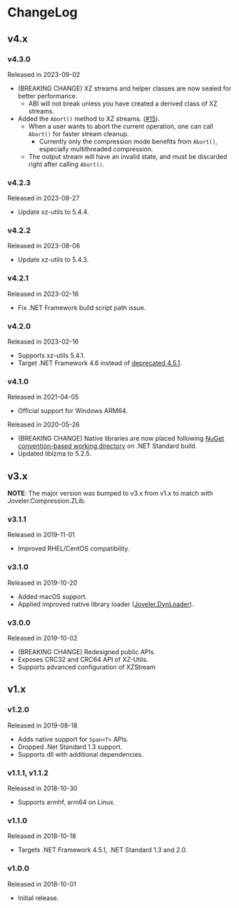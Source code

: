 # ChangeLog

## v4.x

### v4.3.0

Released in 2023-09-02

- (BREAKING CHANGE) XZ streams and helper classes are now sealed for better performance.
    - ABI will not break unless you have created a derived class of XZ streams.
- Added the `Abort()` method to XZ streams. ([\#15](https://github.com/ied206/Joveler.Compression/pull/15)).
    - When a user wants to abort the current operation, one can call `Abort()` for faster stream cleanup.
        - Currently only the compression mode benefits from `Abort()`, especially multithreaded compression.
    - The output stream will have an invalid state, and must be discarded right after calling `Abort()`.
 
### v4.2.3

Released in 2023-08-27

- Update xz-utils to 5.4.4.

### v4.2.2

Released in 2023-08-06

- Update xz-utils to 5.4.3.

### v4.2.1

Released in 2023-02-16

- Fix .NET Framework build script path issue.

### v4.2.0

Released in 2023-02-16

- Supports xz-utils 5.4.1.
- Target .NET Framework 4.6 instead of [deprecated 4.5.1](https://devblogs.microsoft.com/dotnet/net-framework-4-5-2-4-6-4-6-1-will-reach-end-of-support-on-april-26-2022/).

### v4.1.0

Released in 2021-04-05

- Official support for Windows ARM64.

Released in 2020-05-26

- (BREAKING CHANGE) Native libraries are now placed following [NuGet convention-based working directory](https://docs.microsoft.com/en-US/nuget/create-packages/creating-a-package#create-the-nuspec-file) on .NET Standard build.
- Updated liblzma to 5.2.5.

## v3.x

**NOTE**: The major version was bumped to v3.x from v1.x to match with Joveler.Compression.ZLib.

### v3.1.1

Released in 2019-11-01

- Improved RHEL/CentOS compatibility.

### v3.1.0

Released in 2019-10-20

- Added macOS support.
- Applied improved native library loader ([Joveler.DynLoader](https://github.com/ied206/Joveler.DynLoader)).

### v3.0.0

Released in 2019-10-02

- (BREAKING CHANGE) Redesigned public APIs.
- Exposes CRC32 and CRC64 API of XZ-Utils.
- Supports advanced configuration of XZStream

## v1.x

### v1.2.0

Released in 2019-08-18

- Adds native support for `Span<T>` APIs.
- Dropped .Net Standard 1.3 support.
- Supports dll with additional dependencies.

### v1.1.1, v1.1.2

Released in 2018-10-30

- Supports armhf, arm64 on Linux.

### v1.1.0

Released in 2018-10-18

- Targets .NET Framework 4.5.1, .NET Standard 1.3 and 2.0.

### v1.0.0

Released in 2018-10-01

- Initial release.
